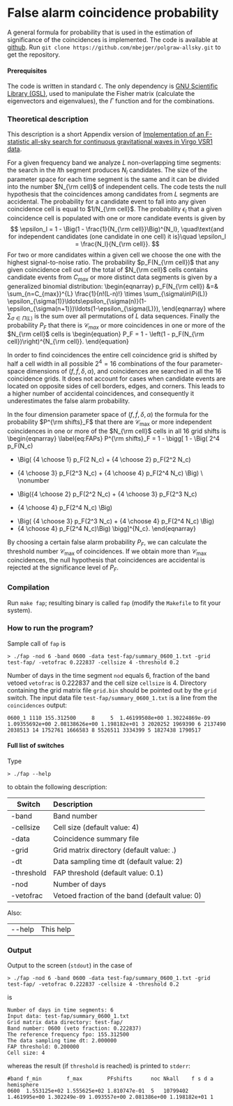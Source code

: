 # False alarm coincidence probability

A general formula for probability that is used in the estimation of significance of the coincidences is implemented. The code is available at [github](https://github.com/mbejger/polgraw-allsky/tree/master). Run `git clone https://github.com/mbejger/polgraw-allsky.git` to get the repository.

#### Prerequisites 

The code is written in standard `C`. The only dependency is [GNU Scientific Library (GSL)](http://www.gnu.org/software/gsl/), used to manipulate the Fisher matrix (calculate the eigenvectors and eigenvalues), the $\Gamma$ function and for the combinations. 
 
### Theoretical description 

This description is a short Appendix version of [Implementation of an F-statistic all-sky search for continuous gravitational waves in Virgo VSR1 data](http://iopscience.iop.org/0264-9381/31/16/165014/). 

For a given frequency band we analyze $L$ non-overlapping time segments: the search in the $l$th segment produces $N_l$ candidates. The size of the parameter space for each time segment is the same and it can be divided into the number $N_{\rm cell}$ of independent cells. The code tests the null hypothesis that the coincidences among candidates from $L$ segments are accidental.
The probability for a candidate event to fall into any given coincidence cell is equal to $1/N_{\rm cell}$. The probability $\epsilon_l$ that a given coincidence cell is populated with one or more candidate events is given by
$$
\epsilon_l = 1 - \Big(1 - \frac{1}{N_{\rm cell}}\Big)^{N_l},  
\quad\text{and for independent candidates (one candidate in one cell) it is}\quad  
\epsilon_l = \frac{N_l}{N_{\rm cell}}. 
$$
For two or more candidates within a given cell we choose the one with the highest signal-to-noise ratio. The probability $p_F(N_{\rm cell})$ that any given coincidence cell out of the total of $N_{\rm cell}$ cells contains candidate events from $C_{max}$ or more distinct data segments is given by a generalized binomial distribution: 
\begin{eqnarray}
p_F(N_{\rm cell}) &=& \sum_{n=C_{max}}^{L} \frac{1}{n!(L-n)!} \times \sum_{\sigma\in\Pi(L)} \epsilon_{\sigma(1)}\ldots\epsilon_{\sigma(n)}(1-\epsilon_{\sigma(n+1)})\ldots(1-\epsilon_{\sigma(L)}),
\end{eqnarray}
where $\sum_{\sigma \in \Pi(L)}$ is the sum over all permutations of $L$ data sequences.
Finally the probability $P_F$ that there is ${\mathcal C}_{max}$ or more coincidences
in one or more of the $N_{\rm cell}$ cells is
\begin{equation}
P_F = 1 - \left(1 - p_F(N_{\rm cell})\right)^{N_{\rm cell}}.
\end{equation} 

In order to find coincidences the entire cell coincidence grid is shifted by half a cell width in all possible $2^4 = 16$ combinations of the four parameter-space dimensions of $(f, \dot{f}, \delta, \alpha)$, and coincidences are searched in all the 16 coincidence grids. It does not account for cases when candidate events are located on opposite sides of cell borders, edges, and corners. This leads to a higher number of accidental coincidences, and consequently it underestimates the false alarm probability.

In the four dimension parameter space of $(f, \dot{f}, \delta, \alpha)$ the formula for the probability $P^{\rm shifts}_F$ that there are ${\mathcal C}_{\mathrm{max}}$ or more independent coincidences in one or more of the $N_{\rm cell}$ cells in all 16 grid shifts is 
\begin{eqnarray}
\label{eq:FAPs}
P^{\rm shifts}_F = 1 - \bigg[ 1 - \Big( 2^4 p_F(N_c) 
- \Big( {4 \choose 1} p_F(2 N_c) + {4 \choose 2} p_F(2^2 N_c) 
+ {4 \choose 3} p_F(2^3 N_c) + {4 \choose 4} p_F(2^4 N_c)   \Big) \\ \nonumber  
- \Big({4 \choose 2} p_F(2^2 N_c) + {4 \choose 3} p_F(2^3 N_c) 
+ {4 \choose 4} p_F(2^4 N_c) \Big) 
- \Big( {4 \choose 3} p_F(2^3 N_c) + {4 \choose 4} p_F(2^4 N_c) \Big) 
- {4 \choose 4} p_F(2^4 N_c)\Big)  \bigg]^{N_c}.
\end{eqnarray}

By choosing a certain false alarm probability $P_F$, we can calculate the threshold number ${\mathcal C}_{\mathrm{max}}$ of coincidences. If we obtain more than ${\mathcal C}_{\mathrm{max}}$ coincidences, the null hypothesis that coincidences are accidental is rejected at the significance level of $P_F$.


### Compilation

Run `make fap`; resulting binary is called `fap` (modify the `Makefile` to fit your system).

### How to run the program?

Sample call of `fap` is
```
> ./fap -nod 6 -band 0600 -data test-fap/summary_0600_1.txt -grid test-fap/ -vetofrac 0.222837 -cellsize 4 -threshold 0.2 
```
Number of days in the time segment `nod` equals 6, fraction of the band vetoed `vetofrac` is 0.222837 and the cell size `cellsize` is 4. Directory containing the grid matrix file `grid.bin` should be pointed out by the `grid` switch. The input data file `test-fap/summary_0600_1.txt` is a line from the `coincidences` output: 
```
0600_1 1110 155.312500     8     5  1.46199508e+00 1.30224869e-09 1.09355692e+00 2.08138626e+00 1.198182e+01 3 2020252 1969390 6 2137490 2038513 14 1752761 1666583 8 5526511 3334399 5 1827438 1790517
```

#### Full list of switches 

Type 
```
> ./fap --help 
```
to obtain the following description: 

| Switch          | Description       |
|-----------------|:------------------|
|-band            | Band number
|-cellsize        | Cell size (default value: 4)
|-data            | Coincidence summary file
|-grid            | Grid matrix directory (default value: .)
|-dt              | Data sampling time dt (default value: 2)
|-threshold       | FAP threshold (default value: 0.1)
|-nod             | Number of days
|-vetofrac        | Vetoed fraction of the band (default value: 0)

Also:

|                 |             | 
|-----------------|:------------|
| --help          |This help    |

### Output

Output to the screen (`stdout`) in the case of 
```
> ./fap -nod 6 -band 0600 -data test-fap/summary_0600_1.txt -grid test-fap/ -vetofrac 0.222837 -cellsize 4 -threshold 0.2 
```
is
```
Number of days in time segments: 6
Input data: test-fap/summary_0600_1.txt
Grid matrix data directory: test-fap/
Band number: 0600 (veto fraction: 0.222837)
The reference frequency fpo: 155.312500
The data sampling time dt: 2.000000
FAP threshold: 0.200000
Cell size: 4
```
whereas the result (if `threshold` is reached) is printed to `stderr`: 
```
#band f_min        f_max        PFshifts      noc Nkall    f s d a hemisphere 
0600  1.553125e+02 1.555625e+02 1.810747e-01  5   10799402 1.461995e+00 1.302249e-09 1.093557e+00 2.081386e+00 1.198182e+01 1
```
